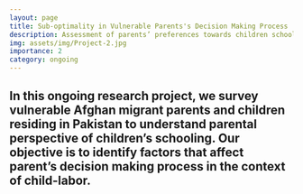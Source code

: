 ```yaml
---
layout: page
title: Sub-optimality in Vulnerable Parents's Decision Making Process
description: Assessment of parents’ preferences towards children schooling: an intervention-based study of vulnerable refugees in Pakistan  with Saeeda Khanum, Saqib Hussain and Nadia Raza. 
img: assets/img/Project-2.jpg
importance: 2
category: ongoing
---
```

In this ongoing research project, we survey vulnerable Afghan migrant parents and children residing in Pakistan to understand parental perspective of children’s schooling. Our objective is to identify factors that affect parent’s decision making process in the context of child-labor. 
---

